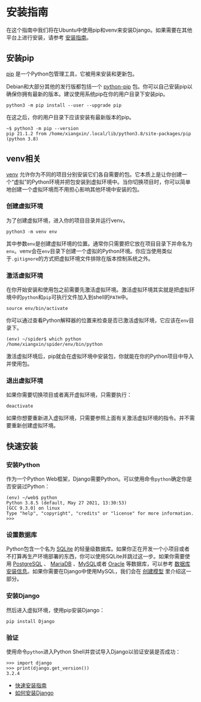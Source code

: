# 安装指南

在这个指南中我们将在Ubuntu中使用pip和venv来安装Django。如果需要在其他平台上进行安装，请参考 [安装指南](https://docs.djangoproject.com/zh-hans/3.2/topics/install/)。

## 安装pip

[pip](https://pypi.org/project/pip/) 是一个Python包管理工具，它被用来安装和更新包。

Debian和大部分其他的发行版都包括一个 [python-pip](https://packages.debian.org/stable/python-pip) 包。你可以自己安装pip以确保你拥有最新的版本。建议使用系统pip在你的用户目录下安装pip。

`python3 -m pip install --user --upgrade pip`

在这之后，你的用户目录下应该安装有最新版本的pip。

```
~$ python3 -m pip --version
pip 21.1.2 from /home/xiangxin/.local/lib/python3.8/site-packages/pip (python 3.8)
```

## venv相关

[venv](https://docs.python.org/3/library/venv.html) 允许你为不同的项目分别安装它们各自需要的包。它本质上是让你创建一个“虚拟”的Python环境并把包安装到虚拟环境中。当你切换项目时，你可以简单地创建一个虚拟环境而不用担心影响其他环境中安装的包。

### 创建虚拟环境

为了创建虚拟环境，进入你的项目目录并运行venv。

`python3 -m venv env`

其中参数`env`是创建虚拟环境的位置。通常你只需要把它放在项目目录下并命名为`env`。venv会在`env`目录下创建一个虚拟的Python环境。你应当使用类似于`.gitignore`的方式把虚拟环境文件排除在版本控制系统之外。

### 激活虚拟环境

在你开始安装和使用包之前需要先激活虚拟环境。激活虚拟环境其实就是把虚拟环境中的`python`和`pip`可执行文件加入到shell的`PATH`中。

`source env/bin/activate`

你可以通过查看Python解释器的位置来检查是否已激活虚拟环境，它应该在`env`目录下。

```
(env) ~/spider$ which python
/home/xiangxin/spider/env/bin/python
```

激活虚拟环境后，pip就会在虚拟环境中安装包，你就能在你的Python项目中导入并使用包。

### 退出虚拟环境

如果你需要切换项目或者离开虚拟环境，只需要执行：

`deactivate`

如果你想要重新进入虚拟环境，只需要参照上面有关激活虚拟环境的指令。并不需要重新创建虚拟环境。

## 快速安装

### 安装Python

作为一个Python Web框架，Django需要Python。可以使用命令`python`确定你是否安装过Python：

```
(env) ~/web$ python
Python 3.8.5 (default, May 27 2021, 13:30:53)
[GCC 9.3.0] on linux
Type "help", "copyright", "credits" or "license" for more information.
>>>
```

### 设置数据库

Python包含一个名为 [SQLite](https://www.sqlite.org/) 的轻量级数据库。如果你正在开发一个小项目或者不打算再生产环境部署的东西，你可以使用SQLite并跳过这一步。如果你需要使用 [PostgreSQL](https://www.postgresql.org/) 、 [MariaDB](https://mariadb.org/) 、[MySQL](https://www.mysql.com/)或者 [Oracle](https://www.oracle.com/) 等数据库，可以参考 [数据库安装信息](https://docs.djangoproject.com/zh-hans/3.2/topics/install/#database-installation)。如果你需要在Django中使用MySQL，我们会在 [创建模型](https://maotouyingxia.github.io//django//django_tutorial_3) 里介绍这一部分。

### 安装Django

然后进入虚拟环境，使用pip安装Django：

`pip install Django`

### 验证

使用命令`python`进入Python Shell并尝试导入Django以验证安装是否成功：

```
>>> import django
>>> print(django.get_version())
3.2.4
```

- [快速安装指南](https://docs.djangoproject.com/zh-hans/3.2/intro/install/)
- [如何安装Django](https://docs.djangoproject.com/zh-hans/3.2/topics/install/#installing-official-release)